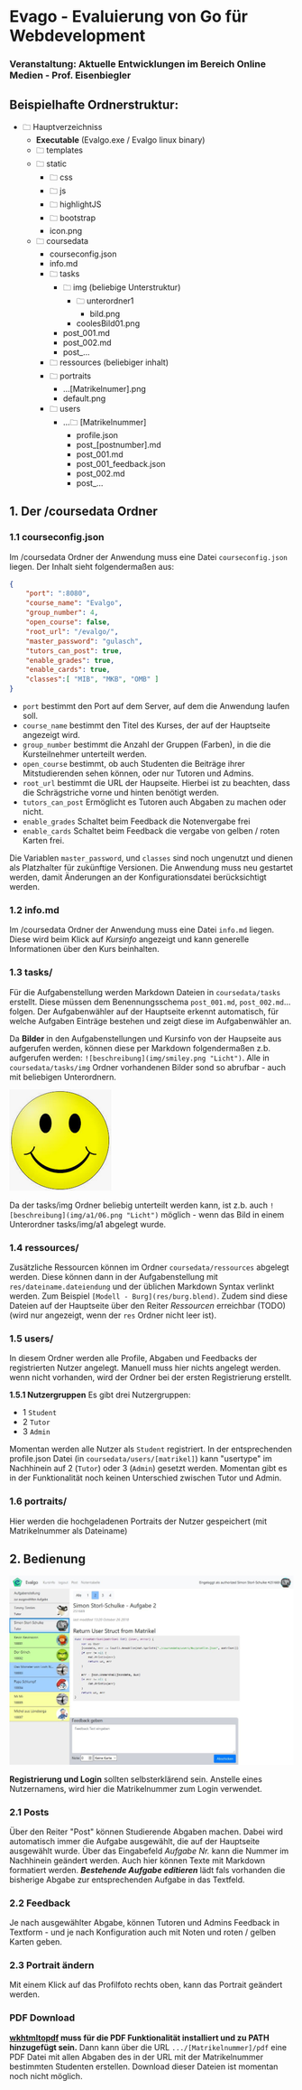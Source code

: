 # Evago - Evaluierung von Go für Webdevelopment

### Veranstaltung: Aktuelle Entwicklungen im Bereich Online Medien - Prof. Eisenbiegler

## Beispielhafte Ordnerstruktur:

- 🗀 Hauptverzeichniss
    - **Executable** (Evalgo.exe / Evalgo linux binary)
    - 🗀 templates
    - 🗀 static
        - 🗀 css
        - 🗀 js
        - 🗀 highlightJS
        - 🗀 bootstrap
        - icon.png
    - 🗀 coursedata
        - courseconfig.json
        - info.md
        - 🗀 tasks
            - 🗀 img (beliebige Unterstruktur)
                - 🗀 unterordner1
                    - bild.png
                - coolesBild01.png
            - post_001.md
            - post_002.md
            - post_...
        - 🗀 ressources (beliebiger inhalt)
        - 🗀 portraits
            * ...[Matrikelnumer].png
            * default.png
        - 🗀 users
            - ...🗀 [Matrikelnummer]
                - profile.json
                - post_[postnumber].md
                - post_001.md
                - post_001_feedback.json
                - post_002.md
                - post_...

## 1. Der /coursedata Ordner
### 1.1 courseconfig.json
Im /coursedata Ordner der Anwendung muss eine Datei `courseconfig.json` liegen. Der Inhalt sieht folgendermaßen aus:
```json
{
    "port": ":8080",
    "course_name": "Evalgo",
    "group_number": 4,
    "open_course": false,
    "root_url": "/evalgo/",
    "master_password": "gulasch",
    "tutors_can_post": true,
    "enable_grades": true,
    "enable_cards": true,
    "classes":[ "MIB", "MKB", "OMB" ]
}
```
- `port` bestimmt den Port auf dem Server, auf dem die Anwendung laufen soll.
- `course_name` bestimmt den Titel des Kurses, der auf der Hauptseite angezeigt wird.
- `group_number` bestimmt die Anzahl der Gruppen (Farben), in die die Kursteilnehmer unterteilt werden.
- `open_course` bestimmt, ob auch Studenten die Beiträge ihrer Mitstudierenden sehen können, oder nur Tutoren und Admins.
- `root_url` bestimmt die URL der Haupseite. Hierbei ist zu beachten, dass die Schrägstriche vorne und hinten benötigt werden.
- `tutors_can_post` Ermöglicht es Tutoren auch Abgaben zu machen oder nicht.
- `enable_grades` Schaltet beim Feedback die Notenvergabe frei
- `enable_cards` Schaltet beim Feedback die vergabe von gelben / roten Karten frei.

Die Variablen `master_password`, und `classes` sind noch ungenutzt und dienen als Platzhalter für zukünftige Versionen. Die Anwendung muss neu gestartet werden, damit Änderungen an der Konfigurationsdatei berücksichtigt werden.

### 1.2 info.md
Im /coursedata Ordner der Anwendung muss eine Datei `info.md` liegen. Diese wird beim Klick auf *Kursinfo* angezeigt und kann generelle Informationen über den Kurs beinhalten.

### 1.3 tasks/
Für die Aufgabenstellung werden Markdown Dateien in `coursedata/tasks` erstellt. Diese müssen dem Benennungsschema `post_001.md`, `post_002.md`... folgen. Der Aufgabenwähler auf der Hauptseite erkennt automatisch, für welche Aufgaben Einträge bestehen und zeigt diese im Aufgabenwähler an.


Da **Bilder** in den Aufgabenstellungen und Kursinfo von der Haupseite aus aufgerufen werden, können diese per Markdown folgendermaßen z.b. aufgerufen werden: `![beschreibung](img/smiley.png "Licht")`. Alle in `coursedata/tasks/img` Ordner vorhandenen Bilder sond so abrufbar - auch mit beliebigen Unterordnern.

![beschreibung](coursedata/tasks/img/smiley.png "smiley")

Da der tasks/img Ordner beliebig unterteilt werden kann, ist z.b. auch `![beschreibung](img/a1/06.png "Licht")` möglich - wenn das Bild in einem Unterordner tasks/img/a1 abgelegt wurde.

### 1.4 ressources/
Zusätzliche Ressourcen können im Ordner `coursedata/ressources` abgelegt werden. Diese können dann in der Aufgabenstellung mit `res/dateiname.dateiendung` und der üblichen Markdown Syntax verlinkt werden. Zum Beispiel `[Modell - Burg](res/burg.blend)`. Zudem sind diese Dateien auf der Hauptseite über den Reiter *Ressourcen* erreichbar (TODO) (wird nur angezeigt, wenn der `res` Ordner nicht leer ist).


### 1.5 users/
In diesem Ordner werden alle Profile, Abgaben und Feedbacks der registrierten Nutzer angelegt. Manuell muss hier nichts angelegt werden. wenn nicht vorhanden, wird der Ordner bei der ersten Registrierung erstellt.

**1.5.1 Nutzergruppen**
Es gibt drei Nutzergruppen:

- 1 `Student`
- 2 `Tutor`
- 3 `Admin`

Momentan werden alle Nutzer als `Student` registriert. In der entsprechenden profile.json Datei (in `coursedata/users/[matrikel]`) kann "usertype" im Nachhinein auf 2 (`Tutor`) oder 3 (`Admin`) gesetzt werden. Momentan gibt es in der Funktionalität noch keinen Unterschied zwischen Tutor und Admin.

### 1.6 portraits/
Hier werden die hochgeladenen Portraits der Nutzer gespeichert (mit Matrikelnummer als Dateiname)

## 2. Bedienung
![evalgo](coursedata/tasks/img/evalgo.jpg)

**Registrierung und Login** sollten selbsterklärend sein. Anstelle eines Nutzernamens, wird hier die Matrikelnummer zum Login verwendet.

### 2.1 Posts
Über den Reiter "Post" können Studierende Abgaben machen. Dabei wird automatisch immer die Aufgabe ausgewählt, die auf der Hauptseite ausgewählt wurde. Über das Eingabefeld *Aufgabe Nr.* kann die Nummer im Nachhinein geändert werden. Auch hier können Texte mit Markdown formatiert werden. ***Bestehende Aufgabe editieren*** lädt fals vorhanden die bisherige Abgabe zur entsprechenden Aufgabe in das Textfeld.

### 2.2 Feedback
Je nach ausgewählter Abgabe, können Tutoren und Admins Feedback in Textform - und je nach Konfiguration auch mit Noten und roten / gelben Karten geben.

### 2.3 Portrait ändern
Mit einem Klick auf das Profilfoto rechts oben, kann das Portrait geändert werden.

### PDF Download
**[wkhtmltopdf](https://wkhtmltopdf.org/) muss für die PDF Funktionalität installiert und zu PATH hinzugefügt sein.**
Dann kann über die URL `.../[Matrikelnummer]/pdf` eine PDF Datei mit allen Abgaben des in der URL mit der Matrikelnummer bestimmten Studenten erstellen. Download dieser Dateien ist momentan noch nicht möglich.
